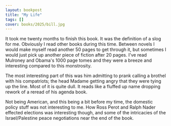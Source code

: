 ```yaml
---
layout: bookpost
title: "My Life"
tags: []
cover: books/2025/bill.jpg
---
```


It took me twenty months to finish this book.  It was the definition of a slog for me.  Obviously I read other books during this time.  Between novels I would make myself read another 50 pages to get through it, but sometimes I would just pick up another piece of fiction after 20 pages.  I've read Mulroney and Obama's 1000 page tomes and they were a breeze and interesting compared to this monstrosity.

The most interesting part of this was him admitting to prank calling a brothel with his compatriots; the head Madame getting angry that they were tying up the line.  Most of it is quite dull. It reads like a fluffed up name dropping rework of a reread of his agenda book.

 Not being American, and this being a bit before my time, the domestic policy stuff was not interesting to me.  How Ross Perot and Ralph Nader effected elections was interesting though, and some of the intricacies of the Israel/Palestine peace negotiations near the end of the book.